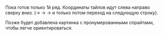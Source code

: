 Пока готов только 1й ряд. Координаты тайлов идут слева направо сверху вниз. (-> -> -> и только потом переход на следующую строку).

Позже будет добавлена картинка с пронумерованными спрайтами, чтобы легче ориентироваться.

